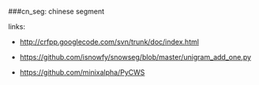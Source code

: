 ###cn_seg: chinese segment

links:

+ http://crfpp.googlecode.com/svn/trunk/doc/index.html

+ https://github.com/isnowfy/snowseg/blob/master/unigram_add_one.py

+ https://github.com/minixalpha/PyCWS
